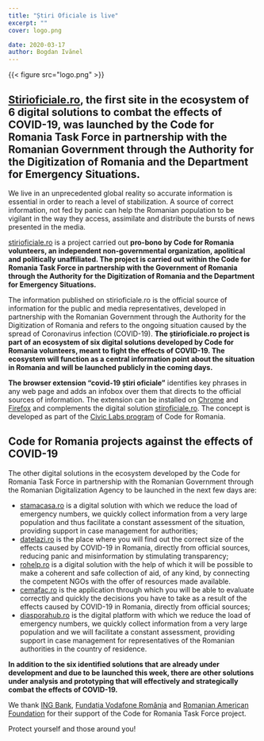 ```yaml
---
title: "Știri Oficiale is live"
excerpt: ""
cover: logo.png

date: 2020-03-17
author: Bogdan Ivănel
---
```


{{< figure src="logo.png" >}}

## **[Stirioficiale.ro](https://stirioficiale.ro/informatii), the first site in the ecosystem of 6 digital solutions to combat the effects of COVID-19, was launched by the Code for Romania Task Force in partnership with the Romanian Government through the Authority for the Digitization of Romania and the Department for Emergency Situations.**

We live in an unprecedented global reality so accurate information is essential in order to reach a level of stabilization. A source of correct information, not fed by panic can help the Romanian population to be vigilant in the way they access, assimilate and distribute the bursts of news presented in the media.

[stirioficiale.ro](https://stirioficiale.ro/informatii) is a project carried out **pro-bono by Code for Romania volunteers, an independent non-governmental organization, apolitical and politically unaffiliated. The project is carried out within the Code for Romania Task Force in partnership with the Government of Romania through the Authority for the Digitization of Romania and the Department for Emergency Situations.**

The information published on stirioficiale.ro is the official source of information for the public and media representatives, developed in partnership with the Romanian Government through the Authority for the Digitization of Romania and refers to the ongoing situation caused by the spread of Coronavirus infection (COVID-19). **The știrioficiale.ro project is part of an ecosystem of six digital solutions developed by Code for Romania volunteers, meant to fight the effects of COVID-19. The ecosystem will function as a central information point about the situation in Romania and will be launched publicly in the coming days.**

**The browser extension “covid-19 știri oficiale”** identifies key phrases in any web page and adds an infobox over them that directs to the official sources of information. The extension can be installed on [Chrome](https://chrome.google.com/webstore/detail/covid-19-știri-oficiale/pdcpkplohipjhdfdchpmgekifmcdbnha) and [Firefox](https://addons.mozilla.org/en-US/firefox/addon/covid-19-știri-oficiale/) and complements the digital solution [stiroficiale.ro](http://stiroficiale.ro/). The concept is developed as part of the [Civic Labs program](https://civiclabs.ro/ro/domains/mediu) of Code for Romania.

## Code for Romania projects against the effects of COVID-19

The other digital solutions in the ecosystem developed by the Code for Romania Task Force in partnership with the Romanian Government through the Romanian Digitalization Agency to be launched in the next few days are:

- [stamacasa.ro](https://stamacasa.ro/) is a digital solution with which we reduce the load of emergency numbers, we quickly collect information from a very large population and thus facilitate a constant assessment of the situation, providing support in case management for authorities;
- [datelazi.ro](https://datelazi.ro/) is the place where you will find out the correct size of the effects caused by COVID-19 in Romania, directly from official sources, reducing panic and misinformation by stimulating transparency;
- [rohelp.ro](https://rohelp.ro/) is a digital solution with the help of which it will be possible to make a coherent and safe collection of aid, of any kind, by connecting the competent NGOs with the offer of resources made available.
- [cemafac.ro](https://cemafac.ro/) is the application through which you will be able to evaluate correctly and quickly the decisions you have to take as a result of the effects caused by COVID-19 in Romania, directly from official sources;
- [diasporahub.ro](https://diasporahub.ro/) is the digital platform with which we reduce the load of emergency numbers, we quickly collect information from a very large population and we will facilitate a constant assessment, providing support in case management for representatives of the Romanian authorities in the country of residence.

**In addition to the six identified solutions that are already under development and due to be launched this week, there are other solutions under analysis and prototyping that will effectively and strategically combat the effects of COVID-19.**

We thank [ING Bank](https://ing.ro/persoane-fizice), [Fundația Vodafone România](https://fundatia-vodafone.ro) and [Romanian American Foundation](https://www.rafonline.org) for their support of the Code for Romania Task Force project.

Protect yourself and those around you!

